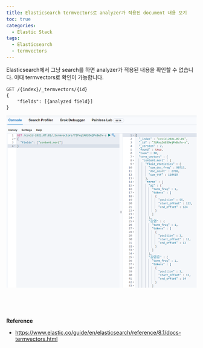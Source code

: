 ```yaml
---
title: Elasticsearch termvectors로 analyzer가 적용된 document 내용 보기
toc: true
categories:
  - Elastic Stack
tags:
  - Elasticsearch
  - termvectors
---
```


Elasticsearch에서 그냥 search를 하면 analyzer가 적용된 내용을 확인할 수 없습니다. 이때 termvectors로 확인이 가능합니다.



```
GET /{index}/_termvectors/{id}
{
	"fields": [{analyzed field}]
}
```

![field result](/assets/images/posts/2022-6-28-tistory-post-65/img-1.png)



 


 


**Reference**


* <https://www.elastic.co/guide/en/elasticsearch/reference/8.1/docs-termvectors.html>
